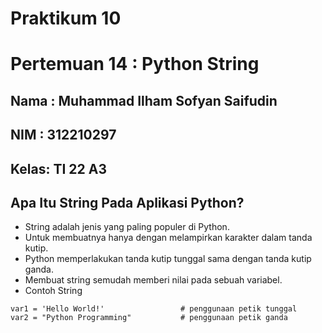 # Praktikum 10
# Pertemuan 14 : Python String

## Nama : Muhammad Ilham Sofyan Saifudin
## NIM  : 312210297
## Kelas: TI 22 A3

## Apa Itu String Pada Aplikasi Python?

* String adalah jenis yang paling populer di Python.
* Untuk membuatnya hanya dengan melampirkan karakter dalam tanda kutip.
* Python memperlakukan tanda kutip tunggal sama dengan tanda kutip ganda.
* Membuat string semudah memberi nilai pada sebuah variabel.
* Contoh String

```
var1 = 'Hello World!'                 # penggunaan petik tunggal
var2 = "Python Programming"           # penggunaan petik ganda
```


